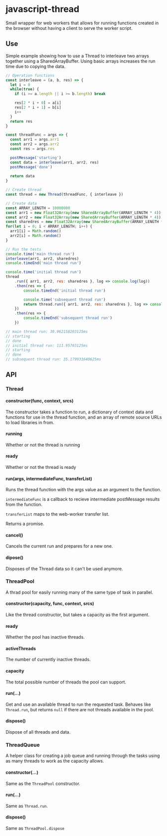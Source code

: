 # javascript-thread

Small wrapper for web workers that allows for running functions created in the browser without having a client to serve the worker script.

## Use
Simple example showing how to use a Thread to interleave two arrays together using a SharedArrayBuffer. Using basic arrays increases the run time due to copying the data.

```js
// Operation functions
const interleave = (a, b, res) => {
  let i = 0
  while(true) {
    if (i >= a.length || i >= b.length) break

    res[2 * i + 0] = a[i]
    res[2 * i + 1] = b[i]
    i++
  }
  return res
}

const threadFunc = args => {
  const arr1 = args.arr1
  const arr2 = args.arr2
  const res = args.res

  postMessage('starting')
  const data = interleave(arr1, arr2, res)
  postMessage('done')
  
  return data
}

// Create thread
const thread = new Thread(threadFunc, { interleave })

// Create data
const ARRAY_LENGTH = 10000000
const arr1 = new Float32Array(new SharedArrayBuffer(ARRAY_LENGTH * 4))
const arr2 = new Float32Array(new SharedArrayBuffer(ARRAY_LENGTH * 4))
const sharedres = new Float32Array(new SharedArrayBuffer(ARRAY_LENGTH * 4 * 2))
for(let i = 0; i < ARRAY_LENGTH; i++) {
  arr1[i] = Math.random()
  arr2[i] = Math.random()
}

// Run the tests
console.time('main thread run')
interleave(arr1, arr2, sharedres)
console.timeEnd('main thread run')

console.time('initial thread run')
thread
    .run({ arr1, arr2, res: sharedres }, log => console.log(log))
    .then(res => {
        console.timeEnd('initial thread run')

        console.time('subsequent thread run')
        return thread.run({ arr1, arr2, res: sharedres }, log => console.log(log))
    })
    .then(res => {
        console.timeEnd('subsequent thread run')
    })

// main thread run: 30.962158203125ms
// starting
// done
// initial thread run: 111.95703125ms
// starting
// done
// subsequent thread run: 35.179931640625ms
```
## API

### Thread

#### constructor(func, context, srcs)
The constructor takes a function to run, a dictionary of context data and functions for use in the thread function, and an array of remote source URLs to load libraries in from.

#### running
Whether or not the thread is running

#### ready
Whether or not the thread is ready

#### run(args, intermediateFunc, transferList)
Runs the thread function with the args value as an argument to the function.

`intermediateFunc` is a callback to recieve intermediate postMessage results from the function.

`transferList` maps to the web-worker transfer list.

Returns a promise.

#### cancel()
Cancels the current run and prepares for a new one.

#### dipose()
Disposes of the Thread data so it can't be used anymore.

### ThreadPool
A thrad pool for easily running many of the same type of task in parallel.

#### constructor(capacity, func, context, srcs)
Like the thread constructor, but takes a capacity as the first argument.

#### ready
Whether the pool has inactive threads.

#### activeThreads
The number of currently inactive threads.

#### capacity
The total possible number of threads the pool can support.

#### run(...)
Get and use an available thread to run the requested task. Behaves like `Thread.run`, but returns `null` if there are not threads available in the pool.

#### dispose()
Dispose of all threads and data.

### ThreadQueue
A helper class for creating a job queue and running through the tasks using as many threads to work as the capacity allows.

#### constructor(...)
Same as the `ThreadPool` constructor.

#### run(...)
Same as `Thread.run`.

#### dispose()
Same as `ThreadPool.dispose`